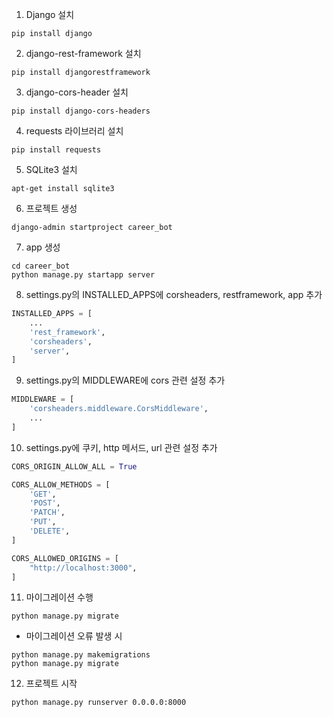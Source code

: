 1. Django 설치

``` shell
pip install django
```

2. django-rest-framework 설치

``` shell
pip install djangorestframework
```

3. django-cors-header 설치

``` shell
pip install django-cors-headers
```

4. requests 라이브러리 설치

``` shell
pip install requests
```

5. SQLite3 설치

``` shell
apt-get install sqlite3
```

6. 프로젝트 생성

``` shell
django-admin startproject career_bot
```

7. app 생성

``` shell
cd career_bot
python manage.py startapp server
```

8. settings.py의 INSTALLED_APPS에 corsheaders, restframework, app 추가

``` python
INSTALLED_APPS = [
    ...
    'rest_framework',
    'corsheaders',
    'server',
]
```

9. settings.py의 MIDDLEWARE에 cors 관련 설정 추가

``` python
MIDDLEWARE = [
    'corsheaders.middleware.CorsMiddleware',
    ...
]
```

10. settings.py에 쿠키, http 메서드, url 관련 설정 추가

``` python
CORS_ORIGIN_ALLOW_ALL = True

CORS_ALLOW_METHODS = [
    'GET',
    'POST',
    'PATCH',
    'PUT',
    'DELETE',
]

CORS_ALLOWED_ORIGINS = [
    "http://localhost:3000",
]
```

11. 마이그레이션 수행

``` shell
python manage.py migrate
```

- 마이그레이션 오류 발생 시

``` shell
python manage.py makemigrations
python manage.py migrate
```

12. 프로젝트 시작

``` shell
python manage.py runserver 0.0.0.0:8000
```